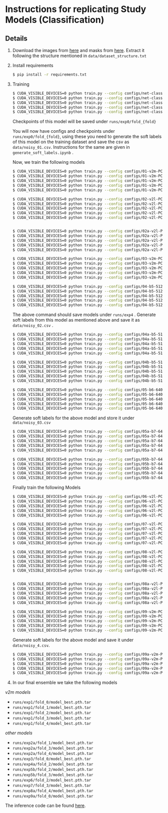 # Instructions for replicating Study Models (Classification)
## Details
1. Download the images from [here](https://www.kaggle.com/benihime91/siim-covid19-png-1024px) and masks from [here](https://www.kaggle.com/benihime91/siimcovid19masks). Extract it following the structure mentioned in `data/dataset_structure.txt`

2. Install requirements
    ```bash
    $ pip install -r requirements.txt
    ```

3. Training

    ```bash
    $ CUDA_VISIBLE_DEVICES=0 python train.py --config configs/net-classification/configs/00-v2m-PCAM-DANET-512.yaml --fold 0
    $ CUDA_VISIBLE_DEVICES=0 python train.py --config configs/net-classification/configs/00-v2m-PCAM-DANET-512.yaml --fold 1
    $ CUDA_VISIBLE_DEVICES=0 python train.py --config configs/net-classification/configs/00-v2m-PCAM-DANET-512.yaml --fold 2
    $ CUDA_VISIBLE_DEVICES=0 python train.py --config configs/net-classification/configs/00-v2m-PCAM-DANET-512.yaml --fold 3
    $ CUDA_VISIBLE_DEVICES=0 python train.py --config configs/net-classification/configs/00-v2m-PCAM-DANET-512.yaml --fold 4
    ```

    Checkpoints of this model will be saved under `runs/exp0/fold_{fold}`

    You will now have configs and checkpoints under `runs/exp0/fold_{fold}`, using these you need to generate the soft labels of this model on the training dataset and save the csv as `data/noisy_01.csv`. Instructions for the same are given in `generate_soft_labels.ipynb` .

    Now, we train the following models

    ```bash
    $ CUDA_VISIBLE_DEVICES=0 python train.py --config configs/01-v2m-PCAM-SAM-bin-study-noisy-512.yaml --fold 0 --opts NOISY_CSV data/noisy_01.csv
    $ CUDA_VISIBLE_DEVICES=0 python train.py --config configs/01-v2m-PCAM-SAM-bin-study-noisy-512.yaml --fold 1 --opts NOISY_CSV data/noisy_01.csv
    $ CUDA_VISIBLE_DEVICES=0 python train.py --config configs/01-v2m-PCAM-SAM-bin-study-noisy-512.yaml --fold 2 --opts NOISY_CSV data/noisy_01.csv
    $ CUDA_VISIBLE_DEVICES=0 python train.py --config configs/01-v2m-PCAM-SAM-bin-study-noisy-512.yaml --fold 3 --opts NOISY_CSV data/noisy_01.csv
    $ CUDA_VISIBLE_DEVICES=0 python train.py --config configs/01-v2m-PCAM-SAM-bin-study-noisy-512.yaml --fold 4 --opts NOISY_CSV data/noisy_01.csv
    ```


    ```bash
    $ CUDA_VISIBLE_DEVICES=0 python train.py --config configs/02-v2l-PCAM-SAM-noisy-512.yaml --fold 0 --opts NOISY_CSV data/noisy_01.csv
    $ CUDA_VISIBLE_DEVICES=0 python train.py --config configs/02-v2l-PCAM-SAM-noisy-512.yaml --fold 1 --opts NOISY_CSV data/noisy_01.csv
    $ CUDA_VISIBLE_DEVICES=0 python train.py --config configs/02-v2l-PCAM-SAM-noisy-512.yaml --fold 2 --opts NOISY_CSV data/noisy_01.csv
    $ CUDA_VISIBLE_DEVICES=0 python train.py --config configs/02-v2l-PCAM-SAM-noisy-512.yaml --fold 3 --opts NOISY_CSV data/noisy_01.csv
    $ CUDA_VISIBLE_DEVICES=0 python train.py --config configs/02-v2l-PCAM-SAM-noisy-512.yaml --fold 4 --opts NOISY_CSV data/noisy_01.csv


    $ CUDA_VISIBLE_DEVICES=0 python train.py --config configs/02a-v2l-PCAM-SAM-noisy-512-finetune.yaml --fold 0 --opts NOISY_CSV data/noisy_01.csv --opts CHECKPOINT runs/exp2/fold_0/model_best.pth.tar
    $ CUDA_VISIBLE_DEVICES=0 python train.py --config configs/02a-v2l-PCAM-SAM-noisy-512-finetune.yaml --fold 1 --opts NOISY_CSV data/noisy_01.csv --opts CHECKPOINT runs/exp2/fold_1/model_best.pth.tar
    $ CUDA_VISIBLE_DEVICES=0 python train.py --config configs/02a-v2l-PCAM-SAM-noisy-512-finetune.yaml --fold 2 --opts NOISY_CSV data/noisy_01.csv --opts CHECKPOINT runs/exp2/fold_2/model_best.pth.tar
    $ CUDA_VISIBLE_DEVICES=0 python train.py --config configs/02a-v2l-PCAM-SAM-noisy-512-finetune.yaml --fold 3 --opts NOISY_CSV data/noisy_01.csv --opts CHECKPOINT runs/exp2/fold_3/model_best.pth.tar
    $ CUDA_VISIBLE_DEVICES=0 python train.py --config configs/02a-v2l-PCAM-SAM-noisy-512-finetune.yaml --fold 4 --opts NOISY_CSV data/noisy_01.csv --opts CHECKPOINT runs/exp2/fold_4/model_best.pth.tar
    ```

    ```bash
    $ CUDA_VISIBLE_DEVICES=0 python train.py --config configs/03-v2m-PCAM-SAM-noisy-640.yaml --fold 0 --opts NOISY_CSV data/noisy_01.csv
    $ CUDA_VISIBLE_DEVICES=0 python train.py --config configs/03-v2m-PCAM-SAM-noisy-640.yaml --fold 1 --opts NOISY_CSV data/noisy_01.csv
    $ CUDA_VISIBLE_DEVICES=0 python train.py --config configs/03-v2m-PCAM-SAM-noisy-640.yaml --fold 2 --opts NOISY_CSV data/noisy_01.csv
    $ CUDA_VISIBLE_DEVICES=0 python train.py --config configs/03-v2m-PCAM-SAM-noisy-640.yaml --fold 3 --opts NOISY_CSV data/noisy_01.csv
    $ CUDA_VISIBLE_DEVICES=0 python train.py --config configs/03-v2m-PCAM-SAM-noisy-640.yaml --fold 4 --opts NOISY_CSV data/noisy_01.csv
    ```

    ```bash
    $ CUDA_VISIBLE_DEVICES=0 python train.py --config configs/04-b5-512.yaml --fold 0
    $ CUDA_VISIBLE_DEVICES=0 python train.py --config configs/04-b5-512.yaml --fold 1
    $ CUDA_VISIBLE_DEVICES=0 python train.py --config configs/04-b5-512.yaml --fold 2
    $ CUDA_VISIBLE_DEVICES=0 python train.py --config configs/04-b5-512.yaml --fold 3
    $ CUDA_VISIBLE_DEVICES=0 python train.py --config configs/04-b5-512.yaml --fold 4
    ```

    The above command should save models under `runs/exp4` . Generate soft labels from this model as mentioned above and save it as `data/noisy_02.csv` .

    ```bash
    $ CUDA_VISIBLE_DEVICES=0 python train.py --config configs/04a-b5-512-noisy.yaml --fold 0 --opts NOISY_CSV data/noisy_02.csv
    $ CUDA_VISIBLE_DEVICES=0 python train.py --config configs/04a-b5-512-noisy.yaml --fold 1 --opts NOISY_CSV data/noisy_02.csv
    $ CUDA_VISIBLE_DEVICES=0 python train.py --config configs/04a-b5-512-noisy.yaml --fold 2 --opts NOISY_CSV data/noisy_02.csv
    $ CUDA_VISIBLE_DEVICES=0 python train.py --config configs/04a-b5-512-noisy.yaml --fold 3 --opts NOISY_CSV data/noisy_02.csv
    $ CUDA_VISIBLE_DEVICES=0 python train.py --config configs/04a-b5-512-noisy.yaml --fold 4 --opts NOISY_CSV data/noisy_02.csv

    $ CUDA_VISIBLE_DEVICES=0 python train.py --config configs/04b-b5-512-noisy-finetune --fold 0 --opts NOISY_CSV data/noisy_02.csv CHECKPOINT runs/exp4a/fold_0/model_best.pth.tar
    $ CUDA_VISIBLE_DEVICES=0 python train.py --config configs/04b-b5-512-noisy-finetune --fold 1 --opts NOISY_CSV data/noisy_02.csv CHECKPOINT runs/exp4a/fold_1/model_best.pth.tar
    $ CUDA_VISIBLE_DEVICES=0 python train.py --config configs/04b-b5-512-noisy-finetune --fold 2 --opts NOISY_CSV data/noisy_02.csv CHECKPOINT runs/exp4a/fold_2/model_best.pth.tar
    $ CUDA_VISIBLE_DEVICES=0 python train.py --config configs/04b-b5-512-noisy-finetune --fold 3 --opts NOISY_CSV data/noisy_02.csv CHECKPOINT runs/exp4a/fold_3/model_best.pth.tar
    $ CUDA_VISIBLE_DEVICES=0 python train.py --config configs/04b-b5-512-noisy-finetune --fold 4 --opts NOISY_CSV data/noisy_02.csv CHECKPOINT runs/exp4a/fold_4/model_best.pth.tar
    ```

    ```bash
    $ CUDA_VISIBLE_DEVICES=0 python train.py --config configs/05-b6-640.yaml --fold 0
    $ CUDA_VISIBLE_DEVICES=0 python train.py --config configs/05-b6-640.yaml --fold 1
    $ CUDA_VISIBLE_DEVICES=0 python train.py --config configs/05-b6-640.yaml --fold 2
    $ CUDA_VISIBLE_DEVICES=0 python train.py --config configs/05-b6-640.yaml --fold 3
    $ CUDA_VISIBLE_DEVICES=0 python train.py --config configs/05-b6-640.yaml --fold 4
    ```

    Generate soft labels for the above model and store it under `data/noisy_03.csv`

    ```bash
    $ CUDA_VISIBLE_DEVICES=0 python train.py --config configs/05a-b7-640-noisy.yaml --fold 0 --opts NOISY_CSV data/noisy_03.csv
    $ CUDA_VISIBLE_DEVICES=0 python train.py --config configs/05a-b7-640-noisy.yaml --fold 1 --opts NOISY_CSV data/noisy_03.csv
    $ CUDA_VISIBLE_DEVICES=0 python train.py --config configs/05a-b7-640-noisy.yaml --fold 2 --opts NOISY_CSV data/noisy_03.csv
    $ CUDA_VISIBLE_DEVICES=0 python train.py --config configs/05a-b7-640-noisy.yaml --fold 3 --opts NOISY_CSV data/noisy_03.csv
    $ CUDA_VISIBLE_DEVICES=0 python train.py --config configs/05a-b7-640-noisy.yaml --fold 4 --opts NOISY_CSV data/noisy_03.csv

    $ CUDA_VISIBLE_DEVICES=0 python train.py --config configs/05b-b7-640-noisy-finetune.yaml --fold 0 --opts NOISY_CSV data/noisy_03.csv CHECKPOINT runs/exp5a/fold_0/model_best.pth.tar
    $ CUDA_VISIBLE_DEVICES=0 python train.py --config configs/05b-b7-640-noisy-finetune.yaml --fold 1 --opts NOISY_CSV data/noisy_03.csv CHECKPOINT runs/exp5a/fold_1/model_best.pth.tar
    $ CUDA_VISIBLE_DEVICES=0 python train.py --config configs/05b-b7-640-noisy-finetune.yaml --fold 2 --opts NOISY_CSV data/noisy_03.csv CHECKPOINT runs/exp5a/fold_2/model_best.pth.tar
    $ CUDA_VISIBLE_DEVICES=0 python train.py --config configs/05b-b7-640-noisy-finetune.yaml --fold 3 --opts NOISY_CSV data/noisy_03.csv CHECKPOINT runs/exp5a/fold_3/model_best.pth.tar
    $ CUDA_VISIBLE_DEVICES=0 python train.py --config configs/05b-b7-640-noisy-finetune.yaml --fold 4 --opts NOISY_CSV data/noisy_03.csv CHECKPOINT runs/exp5a/fold_4/model_best.pth.tar
    ```

    Finally train the following Models

    ```bash
    $ CUDA_VISIBLE_DEVICES=0 python train.py --config configs/06-v2l-PCAM-SAM-noisy-640.yaml --fold 0 --opts NOISY_CSV data/noisy_01.csv
    $ CUDA_VISIBLE_DEVICES=0 python train.py --config configs/06-v2l-PCAM-SAM-noisy-640.yaml --fold 1 --opts NOISY_CSV data/noisy_01.csv
    $ CUDA_VISIBLE_DEVICES=0 python train.py --config configs/06-v2l-PCAM-SAM-noisy-640.yaml --fold 2 --opts NOISY_CSV data/noisy_01.csv
    $ CUDA_VISIBLE_DEVICES=0 python train.py --config configs/06-v2l-PCAM-SAM-noisy-640.yaml --fold 3 --opts NOISY_CSV data/noisy_01.csv
    $ CUDA_VISIBLE_DEVICES=0 python train.py --config configs/06-v2l-PCAM-SAM-noisy-640.yaml --fold 4 --opts NOISY_CSV data/noisy_01.csv
    ```
    
    ```bash
    $ CUDA_VISIBLE_DEVICES=0 python train.py --config configs/07-v2l-PCAM-SAM-noisy-512.yaml --fold 0 --opts NOISY_CSV data/noisy_01.csv
    $ CUDA_VISIBLE_DEVICES=0 python train.py --config configs/07-v2l-PCAM-SAM-noisy-512.yaml --fold 1 --opts NOISY_CSV data/noisy_01.csv
    $ CUDA_VISIBLE_DEVICES=0 python train.py --config configs/07-v2l-PCAM-SAM-noisy-512.yaml --fold 2 --opts NOISY_CSV data/noisy_01.csv
    $ CUDA_VISIBLE_DEVICES=0 python train.py --config configs/07-v2l-PCAM-SAM-noisy-512.yaml --fold 3 --opts NOISY_CSV data/noisy_01.csv
    $ CUDA_VISIBLE_DEVICES=0 python train.py --config configs/07-v2l-PCAM-SAM-noisy-512.yaml --fold 4 --opts NOISY_CSV data/noisy_01.csv
    ```

    ```bash
    $ CUDA_VISIBLE_DEVICES=0 python train.py --config configs/08-v2l-PCAM-SAM-noisy-512.yaml --fold 0 --opts NOISY_CSV data/noisy_01.csv
    $ CUDA_VISIBLE_DEVICES=0 python train.py --config configs/08-v2l-PCAM-SAM-noisy-512.yaml --fold 1 --opts NOISY_CSV data/noisy_01.csv
    $ CUDA_VISIBLE_DEVICES=0 python train.py --config configs/08-v2l-PCAM-SAM-noisy-512.yaml --fold 2 --opts NOISY_CSV data/noisy_01.csv
    $ CUDA_VISIBLE_DEVICES=0 python train.py --config configs/08-v2l-PCAM-SAM-noisy-512.yaml --fold 3 --opts NOISY_CSV data/noisy_01.csv
    $ CUDA_VISIBLE_DEVICES=0 python train.py --config configs/08-v2l-PCAM-SAM-noisy-512.yaml --fold 4 --opts NOISY_CSV data/noisy_01.csv


    $ CUDA_VISIBLE_DEVICES=0 python train.py --config configs/08a-v2l-PCAM-SAM-noisy-finetune.yaml --fold 0 --opts NOISY_CSV data/noisy_01.csv CHECKPOINT runs/exp8/fold_0/model_best.pth.tar
    $ CUDA_VISIBLE_DEVICES=0 python train.py --config configs/08a-v2l-PCAM-SAM-noisy-finetune.yaml --fold 1 --opts NOISY_CSV data/noisy_01.csv CHECKPOINT runs/exp8/fold_1/model_best.pth.tar
    $ CUDA_VISIBLE_DEVICES=0 python train.py --config configs/08a-v2l-PCAM-SAM-noisy-finetune.yaml --fold 2 --opts NOISY_CSV data/noisy_01.csv CHECKPOINT runs/exp8/fold_2/model_best.pth.tar
    $ CUDA_VISIBLE_DEVICES=0 python train.py --config configs/08a-v2l-PCAM-SAM-noisy-finetune.yaml --fold 3 --opts NOISY_CSV data/noisy_01.csv CHECKPOINT runs/exp8/fold_3/model_best.pth.tar
    $ CUDA_VISIBLE_DEVICES=0 python train.py --config configs/08a-v2l-PCAM-SAM-noisy-finetune.yaml --fold 4 --opts NOISY_CSV data/noisy_01.csv CHECKPOINT runs/exp8/fold_4/model_best.pth.tar

    ```

    ```bash
    $ CUDA_VISIBLE_DEVICES=0 python train.py --config configs/09-v2m-PCAM-SAM-1024.yaml --fold 0
    $ CUDA_VISIBLE_DEVICES=0 python train.py --config configs/09-v2m-PCAM-SAM-1024.yaml --fold 1
    $ CUDA_VISIBLE_DEVICES=0 python train.py --config configs/09-v2m-PCAM-SAM-1024.yaml --fold 2
    $ CUDA_VISIBLE_DEVICES=0 python train.py --config configs/09-v2m-PCAM-SAM-1024.yaml --fold 3
    $ CUDA_VISIBLE_DEVICES=0 python train.py --config configs/09-v2m-PCAM-SAM-1024.yaml --fold 4
    ```

    Generate soft labels for the above model and save it under `data/noisy_4.csv`.

    ```bash
    $ CUDA_VISIBLE_DEVICES=0 python train.py --config configs/09a-v2m-PCAM-SAM-1024-noisy.yaml --fold 0 --opts NOISY_CSV data/noisy_4.csv
    $ CUDA_VISIBLE_DEVICES=0 python train.py --config configs/09a-v2m-PCAM-SAM-1024-noisy.yaml --fold 1 --opts NOISY_CSV data/noisy_4.csv
    $ CUDA_VISIBLE_DEVICES=0 python train.py --config configs/09a-v2m-PCAM-SAM-1024-noisy.yaml --fold 2 --opts NOISY_CSV data/noisy_4.csv
    $ CUDA_VISIBLE_DEVICES=0 python train.py --config configs/09a-v2m-PCAM-SAM-1024-noisy.yaml --fold 3 --opts NOISY_CSV data/noisy_4.csv
    $ CUDA_VISIBLE_DEVICES=0 python train.py --config configs/09a-v2m-PCAM-SAM-1024-noisy.yaml --fold 4 --opts NOISY_CSV data/noisy_4.csv
    ```


4. In our final ensemble we take the following models

*v2m models*
- `runs/exp1/fold_0/model_best.pth.tar`
- `runs/exp1/fold_1/model_best.pth.tar`
- `runs/exp1/fold_2/model_best.pth.tar`
- `runs/exp1/fold_3/model_best.pth.tar`
- `runs/exp1/fold_4/model_best.pth.tar`

*other models*
* `runs/exp2a/fold_1/model_best.pth.tar`
* `runs/exp2a/fold_3/model_best.pth.tar`
* `runs/exp2a/fold_4/model_best.pth.tar`
* `runs/exp3/fold_0/model_best.pth.tar`
* `runs/exp4a/fold_2/model_best.pth.tar`
* `runs/exp5b/fold_2/model_best.pth.tar`
* `runs/exp5b/fold_3/model_best.pth.tar`
* `runs/exp6/fold_2/model_best.pth.tar`
* `runs/exp7/fold_3/model_best.pth.tar`
* `runs/exp8a/fold_4/model_best.pth.tar`
* `runs/exp9a/fold_0/model_best.pth.tar`


The inference code can be found [here](https://www.kaggle.com/nischaydnk/604e8587410a-v2m-bin-weighted).